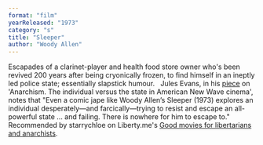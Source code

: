 ```yaml
---
format: "film"
yearReleased: "1973"
category: "s"
title: "Sleeper"
author: "Woody Allen"
---
```

 Escapades of a clarinet-player and health food store owner who's been revived  200 years after being cryonically frozen, to find himself in an ineptly led  police state; essentially slapstick humour.
  
 Jules Evans, in his <a href="http://www.philosophyforlife.org/category/anarchism/page/3/">piece</a>  on 'Anarchism. The individual versus the state in American New Wave cinema',  notes that "Even a comic jape like Woody Allen’s Sleeper (1973) explores  an individual desperately—and farcically—trying to resist and escape an  all-powerful state … and failing. There is nowhere for him to escape to."
  
 Recommended by starrychloe on Liberty.me's <a href="https://liberty.me/discuss/t/good-movies-for-libertarians-and-anarchists/"> Good movies for libertarians and anarchists</a>.